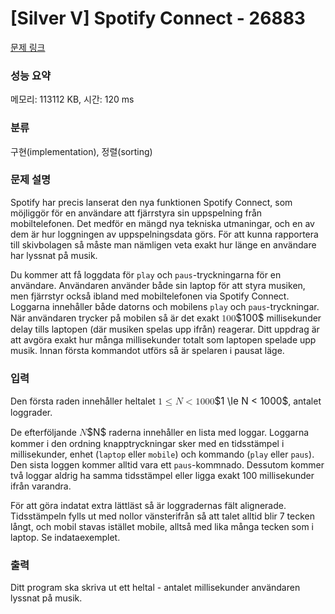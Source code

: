 # [Silver V] Spotify Connect - 26883 

[문제 링크](https://www.acmicpc.net/problem/26883) 

### 성능 요약

메모리: 113112 KB, 시간: 120 ms

### 분류

구현(implementation), 정렬(sorting)

### 문제 설명

<p>Spotify har precis lanserat den nya funktionen Spotify Connect, som möjliggör för en användare att fjärrstyra sin uppspelning från mobiltelefonen. Det medför en mängd nya tekniska utmaningar, och en av dem är hur loggningen av uppspelningsdata görs. För att kunna rapportera till skivbolagen så måste man nämligen veta exakt hur länge en användare har lyssnat på musik.</p>

<p>Du kommer att få loggdata för <code>play</code> och <code>paus</code>-tryckningarna för en användare. Användaren använder både sin laptop för att styra musiken, men fjärrstyr också ibland med mobiltelefonen via Spotify Connect. Loggarna innehåller både datorns och mobilens <code>play</code> och <code>paus</code>-tryckningar. När användaren trycker på mobilen så är det exakt <mjx-container class="MathJax" jax="CHTML" style="font-size: 109%; position: relative;"><mjx-math class="MJX-TEX" aria-hidden="true"><mjx-mn class="mjx-n"><mjx-c class="mjx-c31"></mjx-c><mjx-c class="mjx-c30"></mjx-c><mjx-c class="mjx-c30"></mjx-c></mjx-mn></mjx-math><mjx-assistive-mml unselectable="on" display="inline"><math xmlns="http://www.w3.org/1998/Math/MathML"><mn>100</mn></math></mjx-assistive-mml><span aria-hidden="true" class="no-mathjax mjx-copytext">$100$</span></mjx-container> millisekunder delay tills laptopen (där musiken spelas upp ifrån) reagerar. Ditt uppdrag är att avgöra exakt hur många millisekunder totalt som laptopen spelade upp musik. Innan första kommandot utförs så är spelaren i pausat läge.</p>

### 입력 

 <p>Den första raden innehåller heltalet <mjx-container class="MathJax" jax="CHTML" style="font-size: 109%; position: relative;"><mjx-math class="MJX-TEX" aria-hidden="true"><mjx-mn class="mjx-n"><mjx-c class="mjx-c31"></mjx-c></mjx-mn><mjx-mo class="mjx-n" space="4"><mjx-c class="mjx-c2264"></mjx-c></mjx-mo><mjx-mi class="mjx-i" space="4"><mjx-c class="mjx-c1D441 TEX-I"></mjx-c></mjx-mi><mjx-mo class="mjx-n" space="4"><mjx-c class="mjx-c3C"></mjx-c></mjx-mo><mjx-mn class="mjx-n" space="4"><mjx-c class="mjx-c31"></mjx-c><mjx-c class="mjx-c30"></mjx-c><mjx-c class="mjx-c30"></mjx-c><mjx-c class="mjx-c30"></mjx-c></mjx-mn></mjx-math><mjx-assistive-mml unselectable="on" display="inline"><math xmlns="http://www.w3.org/1998/Math/MathML"><mn>1</mn><mo>≤</mo><mi>N</mi><mo><</mo><mn>1000</mn></math></mjx-assistive-mml><span aria-hidden="true" class="no-mathjax mjx-copytext">$1 \le N < 1000$</span></mjx-container>, antalet loggrader.</p>

<p>De efterföljande <mjx-container class="MathJax" jax="CHTML" style="font-size: 109%; position: relative;"><mjx-math class="MJX-TEX" aria-hidden="true"><mjx-mi class="mjx-i"><mjx-c class="mjx-c1D441 TEX-I"></mjx-c></mjx-mi></mjx-math><mjx-assistive-mml unselectable="on" display="inline"><math xmlns="http://www.w3.org/1998/Math/MathML"><mi>N</mi></math></mjx-assistive-mml><span aria-hidden="true" class="no-mathjax mjx-copytext">$N$</span></mjx-container> raderna innehåller en lista med loggar. Loggarna kommer i den ordning knapptryckningar sker med en tidsstämpel i millisekunder, enhet (<code>laptop</code> eller <code>mobile</code>) och kommando (<code>play</code> eller <code>paus</code>). Den sista loggen kommer alltid vara ett <code>paus</code>-kommnado. Dessutom kommer två loggar aldrig ha samma tidsstämpel eller ligga exakt 100 millisekunder ifrån varandra.</p>

<p>För att göra indatat extra lättläst så är loggradernas fält alignerade. Tidsstämpeln fylls ut med nollor vänsterifrån så att talet alltid blir 7 tecken långt, och mobil stavas istället mobile, alltså med lika många tecken som i laptop. Se indataexemplet.</p>

### 출력 

 <p>Ditt program ska skriva ut ett heltal - antalet millisekunder användaren lyssnat på musik.</p>

